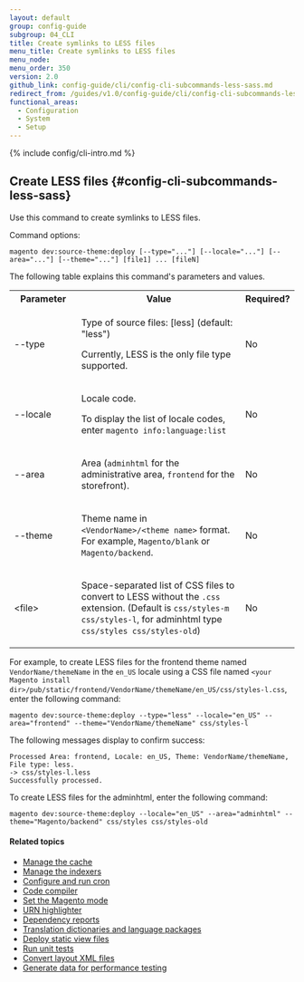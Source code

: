 ```yaml
---
layout: default
group: config-guide
subgroup: 04_CLI
title: Create symlinks to LESS files
menu_title: Create symlinks to LESS files
menu_node:
menu_order: 350
version: 2.0
github_link: config-guide/cli/config-cli-subcommands-less-sass.md
redirect_from: /guides/v1.0/config-guide/cli/config-cli-subcommands-less-sass.html
functional_areas:
  - Configuration
  - System
  - Setup
---
```


{% include config/cli-intro.md %}

## Create LESS files {#config-cli-subcommands-less-sass}
Use this command to create symlinks to LESS files.

Command options:

	magento dev:source-theme:deploy [--type="..."] [--locale="..."] [--area="..."] [--theme="..."] [file1] ... [fileN]

The following table explains this command's parameters and values.

<table>
	<col width="25%">
	<col width="65%">
	<col width="10%">
	<tbody>
	<tr>
		<th>Parameter</th>
		<th>Value</th>
		<th>Required?</th>
	</tr>
	<tr>
		<td><p>--type</p></td>
		<td><p>Type of source files: [less] (default: "less")</p>
			<p>Currently, LESS is the only file type supported.</p></td>
		<td><p>No</p></td>
	</tr>
	<tr>
		<td><p>--locale</p></td>
		<td><p>Locale code.</p>
			<p>To display the list of locale codes, enter <code>magento info:language:list</code></p></td>
		<td><p>No</p></td>
	</tr>
	<tr>
		<td><p>--area</p></td>
		<td><p>Area (<code>adminhtml</code> for the administrative area, <code>frontend</code> for the storefront).</p></td>
		<td><p>No</p></td>
	</tr>
	<tr>
		<td><p>--theme</p></td>
		<td><p>Theme name in <code>&lt;VendorName>/&lt;theme name></code> format. For example, <code>Magento/blank</code> or <code>Magento/backend</code>.</p></td>
		<td><p>No</p></td>
	</tr>
	<tr>
		<td><p>&lt;file></p></td>
		<td><p>Space-separated list of CSS files to convert to LESS without the <code>.css</code> extension. (Default is <code>css/styles-m css/styles-l</code>, for adminhtml type <code>css/styles css/styles-old</code>)</p></td>
		<td><p>No</p></td>
	</tr>
	</tbody>
</table>

For example, to create LESS files for the frontend theme named `VendorName/themeName` in the `en_US` locale using a CSS file named `<your Magento install dir>/pub/static/frontend/VendorName/themeName/en_US/css/styles-l.css`, enter the following command:

	magento dev:source-theme:deploy --type="less" --locale="en_US" --area="frontend" --theme="VendorName/themeName" css/styles-l

The following messages display to confirm success:

	Processed Area: frontend, Locale: en_US, Theme: VendorName/themeName, File type: less.
	-> css/styles-l.less
	Successfully processed.

To create LESS files for the adminhtml, enter the following command:

	magento dev:source-theme:deploy --locale="en_US" --area="adminhtml" --theme="Magento/backend" css/styles css/styles-old

#### Related topics

-   <a href="{{ page.baseurl }}config-guide/cli/config-cli-subcommands-cache.html">Manage the cache</a>
-   <a href="{{ page.baseurl }}config-guide/cli/config-cli-subcommands-index.html">Manage the indexers</a>
-   <a href="{{ page.baseurl }}config-guide/cli/config-cli-subcommands-cron.html">Configure and run cron</a>
-   <a href="{{ page.baseurl }}config-guide/cli/config-cli-subcommands-compiler.html">Code compiler</a>
-   <a href="{{ page.baseurl }}config-guide/cli/config-cli-subcommands-mode.html">Set the Magento mode</a>
-   <a href="{{ page.baseurl }}config-guide/cli/config-cli-subcommands-urn.html">URN highlighter</a>
-   <a href="{{ page.baseurl }}config-guide/cli/config-cli-subcommands-depen.html">Dependency reports</a>
-   <a href="{{ page.baseurl }}config-guide/cli/config-cli-subcommands-i18n.html">Translation dictionaries and language packages</a>
-   <a href="{{ page.baseurl }}config-guide/cli/config-cli-subcommands-static-view.html">Deploy static view files</a>
-   <a href="{{ page.baseurl }}config-guide/cli/config-cli-subcommands-test.html">Run unit tests</a>
-   <a href="{{ page.baseurl }}config-guide/cli/config-cli-subcommands-layout-xml.html">Convert layout XML files</a>
-   <a href="{{ page.baseurl }}config-guide/cli/config-cli-subcommands-perf-data.html">Generate data for performance testing</a>
